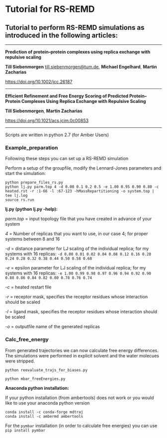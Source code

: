 # Tutorial for RS-REMD

## Tutorial to perform RS-REMD simulations as introduced in the following articles:
---
**Prediction of protein–protein complexes using replica exchange with repulsive scaling**

**Till Siebenmorgen** till.siebenmorgen@tum.de, **Michael Engelhard**, **Martin Zacharias**

https://doi.org/10.1002/jcc.26187

---

**Efficient Refinement and Free Energy Scoring of Predicted Protein–Protein Complexes Using Replica Exchange with Repulsive Scaling**

**Till Siebenmorgen**, **Martin Zacharias**

https://doi.org/10.1021/acs.jcim.0c00853

---

Scripts are written in python 2.7 (for Amber Users)

### Example_preparation

Following these steps you can set up a RS-REMD simulation

Perform a setup of the groupfile, modify the Lennard-Jones parameters and start the simulation:  


```
python prepare_files_rs.py
python lj.py parm.top 4 -d 0.00 0.1 0.2 0.5 -e 1.00 0.95 0.90 0.80 -c heated.rst -r :1-66 -l :67-123 -hMassRepartitioning -o system.top | tee lj.log
source rs.run
```





**lj.py (python lj.py -help):**

*parm.top* = input topology file that you have created in advance of your system

*4* = Number of replicas that you want to use, in our case 4; for proper systems between 8 and 16

*-d* = distance parameter for LJ scaling of the individual replica; for my systems with 16 replicas:  `-d 0.00 0.01 0.02 0.04 0.08 0.12 0.16 0.20 0.24 0.28 0.32 0.38 0.44 0.50 0.58 0.68`

*-e* = epsilon parameter for LJ scaling of the individual replica;  for my systems with 16 replicas: `-e 1.00 0.99 0.98 0.97 0.96 0.94 0.92 0.90 0.88 0.86 0.84 0.82 0.80 0.78 0.76 0.74`

*-c* = heated restart file

*-r* = receptor mask, specifies the receptor residues whose interaction should be scaled

*-l* = ligand mask, specifies the receptor residues whose interaction should be scaled

*-o* = outputfile name of the generated replicas


### Calc_free_energy

From generated trajectories we can now calculate free energy differences. The simulations were performed in explicit solvent and the water molecues were stripped.   


```
python reevaluate_trajs_for_biases.py 

python mbar_freeEnergies.py
```




**Anaconda python installation:**

If your python installation (from ambertools) does not work or you would like to use your anaconda python version
```
conda install -c conda-forge mdtraj
conda install -c ambermd ambertools
```

For the `pymbar` installation (in order to calculate free energies) you can use
`pip install pymbar`

